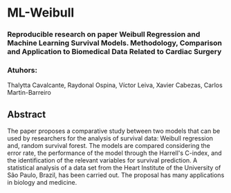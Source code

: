 # ML-Weibull

<h3>
Reproducible research on paper Weibull Regression and Machine Learning Survival Models. Methodology, Comparison and Application to Biomedical Data Related to Cardiac Surgery
</h3>  


<h3>Atuhors:
</h3>
Thalytta Cavalcante, Raydonal Ospina, Víctor Leiva, Xavier Cabezas, Carlos Martin-Barreiro

## Abstract
The paper proposes a comparative study between two models that can be used by researchers for the analysis of survival data: Weibull regression and, random survival forest. The models are compared considering the error rate, the performance of the model through the Harrell's C-index, and the identification of the relevant variables for survival prediction. A statistical analysis of a data set from the Heart Institute of the University of São Paulo, Brazil, has been carried out. The proposal has many applications in biology and medicine.
